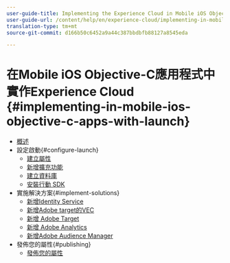 ```yaml
---
user-guide-title: Implementing the Experience Cloud in Mobile iOS Objective-C Applications
user-guide-url: /content/help/en/experience-cloud/implementing-in-mobile-ios-objective-c-apps-with-launch/index.html
translation-type: tm+mt
source-git-commit: d166b50c6452a9a44c387bbdbfb88127a8545eda

---
```



# 在Mobile iOS Objective-C應用程式中實作Experience Cloud {#implementing-in-mobile-ios-objective-c-apps-with-launch}

+ [概述](index.md)
+ 設定啟動{#configure-launch}
   + [建立屬性](launch-create-a-property.md)
   + [新增擴充功能](launch-add-extensions.md)
   + [建立資料庫](launch-create-a-library.md)
   + [安裝行動 SDK](launch-install-the-mobile-sdk.md)
+ 實施解決方案{#implement-solutions}
   + [新增Identity Service](id-service.md)
   + [新增Adobe target的VEC](target-vec.md)
   + [新增 Adobe Target](target.md)
   + [新增 Adobe Analytics](analytics.md)
   + [新增Adobe Audience Manager](audience-manager.md)
+ 發佈您的屬性{#publishing}
   + [發佈您的屬性](publish.md)
